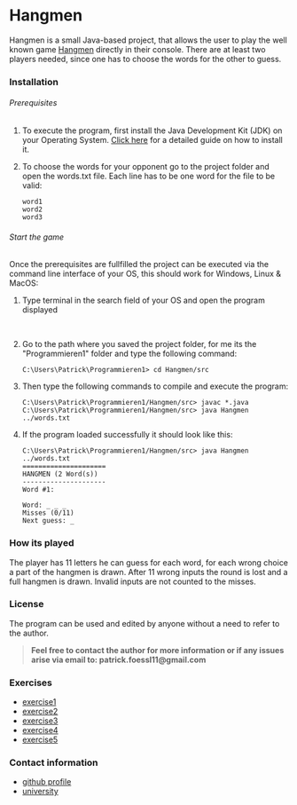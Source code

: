 # Hangmen

Hangmen is a small Java-based project, that allows the user to play the well known game [Hangmen][hm] directly in their console. There are at least two players needed, since one has to choose the words for the other to guess.

### Installation 

###### Prerequisites
1. To execute the program, first install the Java Development Kit (JDK) on your Operating System.
 [Click here][jdk] for a detailed guide on how to install it.

2. To choose the words for your opponent go to the project folder and open the words.txt file. Each line has to be one word for the file to be valid:
    ```shell
    word1
    word2
    word3
   ```
   
###### Start the game
Once the prerequisites are fullfilled the project can be executed via the command line interface of your OS, this should work for Windows, Linux & MacOS:

1. Type terminal in the search field of your OS and open the program displayed
</br>

2. Go to the path where you saved the project folder, for me its the "Programmieren1" folder and type the following command: 
    ```shell
    C:\Users\Patrick\Programmieren1> cd Hangmen/src
   ```
   
3. Then type the following commands to compile and execute the program:
    ```shell
    C:\Users\Patrick\Programmieren1/Hangmen/src> javac *.java
    C:\Users\Patrick\Programmieren1/Hangmen/src> java Hangmen ../words.txt
   ```
   
4. If the program loaded successfully it should look like this:
    ```shell
    C:\Users\Patrick\Programmieren1/Hangmen/src> java Hangmen ../words.txt
    =====================
    HANGMEN (2 Word(s))
    ---------------------
    Word #1:
    
    Word: _ _ _
    Misses (0/11)
    Next guess: _
    ```
    
### How its played
The player has 11 letters he can guess for each word, for each wrong choice a part of the hangmen is drawn. After 11 wrong inputs the round is lost and a full hangmen is drawn. Invalid inputs are not counted to the misses. 

### License
The program can be used and edited by anyone without a need to refer to the author.

> __Feel free to contact the author for more information or if any issues arise via email to: patrick.foessl11@gmail.com__

### Exercises
- [exercise1][ue1]
- [exercise2][ue2]
- [exercise3][ue3]
- [exercise4][ue4]
- [exercise5][ue5]
### Contact information

- [github profile][github]
- [university][uni]



[hm]: <https://dictionary.cambridge.org/dictionary/english/hangman>
[jdk]: <https://www3.ntu.edu.sg/home/ehchua/programming/howto/jdk_howto.html>
[ue1]: exercise1.md
[ue2]: exercise2.md
[ue3]: exercise3.md
[ue4]: exercise4.md
[ue5]: exercise5.md
[github]: https://github.com/patinfo98
[uni]: https://www.fh-joanneum.at/


